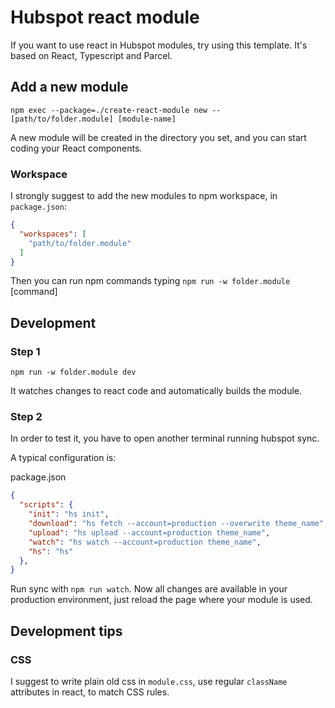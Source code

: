 # Hubspot react module

If you want to use react in Hubspot modules, try using this template. It's based on React, Typescript and Parcel.

## Add a new module

`npm exec --package=./create-react-module new -- [path/to/folder.module] [module-name]`

A new module will be created in the directory you set, and you can start coding your React components.

### Workspace

I strongly suggest to add the new modules to npm workspace, in `package.json`:

```json
{
  "workspaces": [
    "path/to/folder.module"
  ]
}
```

Then you can run npm commands typing `npm run -w folder.module` [command]

## Development

### Step 1

`npm run -w folder.module dev`

It watches changes to react code and automatically builds the module. 

### Step 2

In order to test it, you have to open another terminal running hubspot sync.

A typical configuration is:

package.json
```json
{
  "scripts": {
    "init": "hs init",
    "download": "hs fetch --account=production --overwrite theme_name",
    "upload": "hs upload --account=production theme_name",
    "watch": "hs watch --account=production theme_name",
    "hs": "hs"
  },
}
```

Run sync with `npm run watch`. Now all changes are available in your production environment, just reload the page where your module is used.

## Development tips

### CSS

I suggest to write plain old css in `module.css`, use regular `className` attributes in react, to match CSS rules.